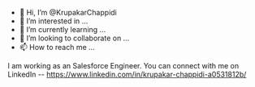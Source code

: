 - 👋 Hi, I’m @KrupakarChappidi
- 👀 I’m interested in ...
- 🌱 I’m currently learning ...
- 💞️ I’m looking to collaborate on ...
- 📫 How to reach me ...

<!---
KrupakarChappidi/KrupakarChappidi is a ✨ special ✨ repository because its `README.md` (this file) appears on your GitHub profile.
You can click the Preview link to take a look at your changes.
--->
I am working as an Salesforce Engineer.
You can connect with me on LinkedIn  --   https://www.linkedin.com/in/krupakar-chappidi-a0531812b/
